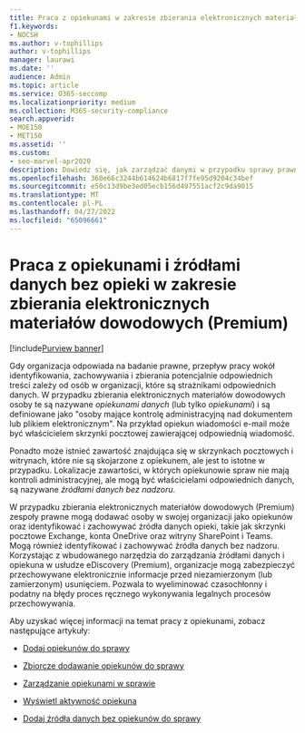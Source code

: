 ```yaml
---
title: Praca z opiekunami w zakresie zbierania elektronicznych materiałów dowodowych (Premium)
f1.keywords:
- NOCSH
ms.author: v-tophillips
author: v-tophillips
manager: laurawi
ms.date: ''
audience: Admin
ms.topic: article
ms.service: O365-seccomp
ms.localizationpriority: medium
ms.collection: M365-security-compliance
search.appverid:
- MOE150
- MET150
ms.assetid: ''
ms.custom:
- seo-marvel-apr2020
description: Dowiedz się, jak zarządzać danymi w przypadku sprawy prawnej za pomocą narzędzia do zarządzania opiekunami w usłudze eDiscovery (Premium).
ms.openlocfilehash: 360e66c3244b614624b6817f7fe95d9204c34bef
ms.sourcegitcommit: e50c13d9be3ed05ecb156d497551acf2c9da9015
ms.translationtype: MT
ms.contentlocale: pl-PL
ms.lasthandoff: 04/27/2022
ms.locfileid: "65096661"
---
```

# <a name="work-with-custodians-and-non-custodial-data-sources-in-ediscovery-premium"></a>Praca z opiekunami i źródłami danych bez opieki w zakresie zbierania elektronicznych materiałów dowodowych (Premium)

[!include[Purview banner](../includes/purview-rebrand-banner.md)]

Gdy organizacja odpowiada na badanie prawne, przepływ pracy wokół identyfikowania, zachowywania i zbierania potencjalnie odpowiednich treści zależy od osób w organizacji, które są strażnikami odpowiednich danych. W przypadku zbierania elektronicznych materiałów dowodowych osoby te są nazywane *opiekunami danych* (lub tylko *opiekunami*) i są definiowane jako "osoby mające kontrolę administracyjną nad dokumentem lub plikiem elektronicznym". Na przykład opiekun wiadomości e-mail może być właścicielem skrzynki pocztowej zawierającej odpowiednią wiadomość.

Ponadto może istnieć zawartość znajdująca się w skrzynkach pocztowych i witrynach, które nie są skojarzone z opiekunem, ale jest to istotne w przypadku. Lokalizacje zawartości, w których opiekunowie spraw nie mają kontroli administracyjnej, ale mogą być właścicielami odpowiednich danych, są nazywane *źródłami danych bez nadzoru*.

W przypadku zbierania elektronicznych materiałów dowodowych (Premium) zespoły prawne mogą dodawać osoby w swojej organizacji jako opiekunów oraz identyfikować i zachowywać źródła danych opieki, takie jak skrzynki pocztowe Exchange, konta OneDrive oraz witryny SharePoint i Teams. Mogą również identyfikować i zachowywać źródła danych bez nadzoru. Korzystając z wbudowanego narzędzia do zarządzania źródłami danych i opiekuna w usłudze eDiscovery (Premium), organizacje mogą zabezpieczyć przechowywane elektronicznie informacje przed niezamierzonym (lub zamierzonym) usunięciem. Pozwala to wyeliminować czasochłonny i podatny na błędy proces ręcznego wykonywania legalnych procesów przechowywania.

Aby uzyskać więcej informacji na temat pracy z opiekunami, zobacz następujące artykuły:

- [Dodaj opiekunów do sprawy](add-custodians-to-case.md)

- [Zbiorcze dodawanie opiekunów do sprawy](bulk-add-custodians.md)

- [Zarządzanie opiekunami w sprawie](manage-new-custodians.md)

- [Wyświetl aktywność opiekuna](view-custodian-activity.md)

- [Dodaj źródła danych bez opiekunów do sprawy](non-custodial-data-sources.md)
